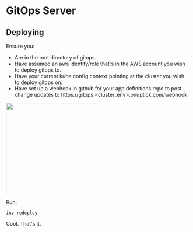 # GitOps Server

## Deploying

Ensure you:
- Are in the root directory of gitops.
- Have assumed an aws identity/role that's in the AWS account you wish to deploy gitops to.
- Have your current kube config context pointing at the cluster you wish to deploy gitops on.
- Have set up a webhook in github for your app definitions repo to post change updates to https://gitops.<cluster_env>.onuptick.com/webhook

<img src="https://user-images.githubusercontent.com/5036488/82446074-49891700-9ae9-11ea-97bf-87a65b8f394a.png" width="250">

Run:

    inv redeploy

Cool. That's it.


